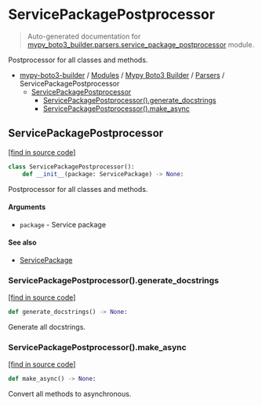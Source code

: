 # ServicePackagePostprocessor

> Auto-generated documentation for [mypy_boto3_builder.parsers.service_package_postprocessor](https://github.com/vemel/mypy_boto3_builder/blob/main/mypy_boto3_builder/parsers/service_package_postprocessor.py) module.

Postprocessor for all classes and methods.

- [mypy-boto3-builder](../../README.md#mypy_boto3_builder) / [Modules](../../MODULES.md#mypy-boto3-builder-modules) / [Mypy Boto3 Builder](../index.md#mypy-boto3-builder) / [Parsers](index.md#parsers) / ServicePackagePostprocessor
    - [ServicePackagePostprocessor](#servicepackagepostprocessor)
        - [ServicePackagePostprocessor().generate_docstrings](#servicepackagepostprocessorgenerate_docstrings)
        - [ServicePackagePostprocessor().make_async](#servicepackagepostprocessormake_async)

## ServicePackagePostprocessor

[[find in source code]](https://github.com/vemel/mypy_boto3_builder/blob/main/mypy_boto3_builder/parsers/service_package_postprocessor.py#L9)

```python
class ServicePackagePostprocessor():
    def __init__(package: ServicePackage) -> None:
```

Postprocessor for all classes and methods.

#### Arguments

- `package` - Service package

#### See also

- [ServicePackage](../structures/service_package.md#servicepackage)

### ServicePackagePostprocessor().generate_docstrings

[[find in source code]](https://github.com/vemel/mypy_boto3_builder/blob/main/mypy_boto3_builder/parsers/service_package_postprocessor.py#L21)

```python
def generate_docstrings() -> None:
```

Generate all docstrings.

### ServicePackagePostprocessor().make_async

[[find in source code]](https://github.com/vemel/mypy_boto3_builder/blob/main/mypy_boto3_builder/parsers/service_package_postprocessor.py#L32)

```python
def make_async() -> None:
```

Convert all methods to asynchronous.
